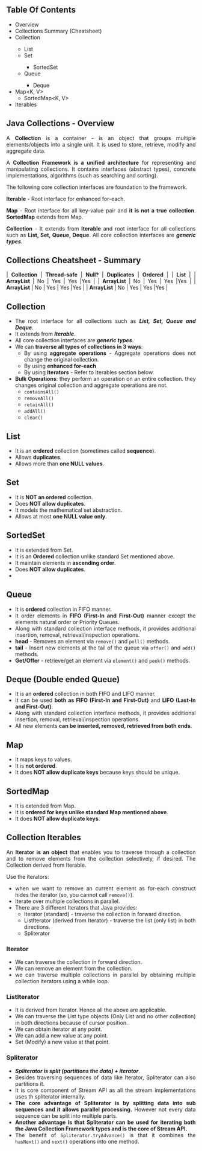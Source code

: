 <div style="text-align: justify">

## **Table Of Contents**
* Overview
* Collections Summary (Cheatsheet)
* Collection<E>
  * List<E>
  * Set<E>
    * SortedSet<E>
  * Queue<E>
    * Deque<E>
* Map<K, V>
  * SortedMap<K, V>
* Iterables


## **Java Collections - Overview**

A **Collection** is a container - is an object that groups multiple elements/objects into a single unit. It is used to store, retrieve, modify and aggregate data.

A **Collection Framework is a unified architecture** for representing and manipulating collections. It contains interfaces (abstract types), concrete implementations, algorithms (such as searching and sorting).

The following core collection interfaces are foundation to the framework.

**Iterable** - Root interface for enhanced for-each.

**Map** - Root interface for all key-value pair and **it is not a true collection**. **SortedMap** extends from Map.

**Collection** - It extends from **Iterable** and root interface for all collections such as **List, Set, Queue, Deque**. All core collection interfaces are ***generic types***.

## **Collections Cheatsheet - Summary**

| **Collection** | **Thread-safe** | **Null?** | **Duplicates** | **Ordered**  |
| **List**                                                     |
| **ArrayList**  | No          | Yes   | Yes        |Yes       |
| **ArrayList**  | No          | Yes   | Yes        |Yes       |
| **ArrayList**  | No          | Yes   | Yes        |Yes       |
| **ArrayList**  | No          | Yes   | Yes        |Yes       |

## **Collection**

* The root interface for all collections such as ***List, Set, Queue and Deque***.
* It extends from ***Iterable***.
* All core collection interfaces are ***generic types***.
* We can **traverse all types of collections in 3 ways**:
  * By using **aggregate operations** - Aggregate operations does not change the original collection.
  * By using **enhanced for-each**
  * By using **Iterators** - Refer to Iterables section below.
* **Bulk Operations**: they perform an operation on an entire collection. they changes original collection and aggregate operations are not.
  - `containsAll()`
  - `removeAll()`
  - `retainAll()`
  - `addAll()`
  - `clear()`

## **List**

* It is an **ordered** collection (sometimes called **sequence**).
* Allows **duplicates**.
* Allows more than **one NULL values**.

## **Set**

* It is **NOT an ordered** collection.
* Does **NOT allow duplicates**.
* It models the mathematical set abstraction.
* Allows at most **one NULL value only**.

## **SortedSet**

* It is extended from Set.
* It is an **Ordered** collection unlike standard Set mentioned above.
* It maintain elements in **ascending order**.
* Does **NOT allow duplicates**.
*

## **Queue**

* It is **ordered** collection in FIFO manner.
* It order elements in **FIFO (First-In and First-Out)** manner except the elements natural order or Priority Queues.
* Along with standard collection interface methods, it provides additional insertion, removal, retrieval/inspection operations.
* **head** - Removes an element via `remove()` and `poll()` methods.
* **tail** - Insert new elements at the tail of the queue via `offer()` and `add()` methods.
* **Get/Offer** - retrieve/get an element via `element()` and `peek()` methods.

## **Deque (Double ended Queue)**

* It is an **ordered** collection in both FIFO and LIFO manner.
* It can be used **both as FIFO (First-In and First-Out)** and **LIFO (Last-In and First-Out)**.
* Along with standard collection interface methods, it provides additional insertion, removal, retrieval/inspection operations.
* All new elements **can be inserted, removed, retrieved from both ends**.

## **Map**

* It maps keys to values.
* It is **not ordered**.
* It does **NOT allow duplicate keys** because keys should be unique.

## **SortedMap**

* It is extended from Map.
* It is **ordered for keys unlike standard Map mentioned above**.
* It does **NOT allow duplicate keys**.

## **Collection Iterables**

An **Iterator is an object** that enables you to traverse through a collection and to remove elements from the collection selectively, if desired. The Collection<E> derived from Iterable<E>. 

Use the iterators:
  - when we want to remove an current element as for-each construct hides the iterator (so, you cannot call `remove()`).
  - Iterate over multiple collections in parallel.
  - There are 3 different Iterators that Java provides: 
    * Iterator (standard) - traverse the collection in forward direction.
    * ListIterator (derived from Iterator) - traverse the list (only list) in both directions.
    * Spliterator

### **Iterator**

* We can traverse the collection in forward direction.
* We can remove an element from the collection.
* we can traverse multiple collections in parallel by obtaining multiple collection iterators using a while loop.

### **ListIterator**

* It is derived from Iterator. Hence all the above are applicable.
* We can traverse the List type objects (Only List and no other collection) in both directions because of cursor position.
* We can obtain iterator at any point.
* We can add a new value at any point.
* Set (Modify) a new value at that point.

 ### **Spliterator**

 * ***Spliterator is split (partitions the data) + iterator***.
 * Besides traversing sequences of data like Iterator, Spliterator can also partitions it. 
 * It is core component of Stream API as all the stream implementations uses th spliterator internally.
 * **The core advantage of Spliterator is by splitting data into sub sequences and it allows parallel processing.** However not every data sequence can be split into multiple parts. 
 * **Another advantage is that Spliterator<T> can be used for iterating both the Java Collection Framework types and is the core of Stream API.**
 * The benefit of `Spliterator.tryAdvance()` is that it combines the `hasNext()` and `next()` operations into one method.
 
</div>
